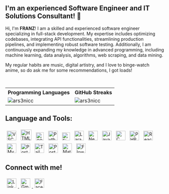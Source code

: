 ## I'm an experienced Software Engineer and IT Solutions Consultant! 👋

Hi, I'm **FRANZ**! I am a skilled and experienced software engineer specializing in full-stack development. My expertise includes optimizing codebases, integrating API functionalities, streamlining production pipelines, and implementing robust software testing. Additionally, I am continuously expanding my knowledge in advanced programming, including machine learning, data analysis, algorithms, web scraping, and data mining.

My regular habits are music, digital artistry, and I love to binge-watch anime, so do ask me for some recommendations, I got loads!

<br/>

<table align="center">
    <tr>
        <th>Programming Languages</th>
        <th>GitHub Streaks</th>
    </tr>
    <tr>
        <td>
            <img align="left" src="https://github-readme-stats.vercel.app/api/top-langs?username=ars3nicc&theme=omni&show_icons=true&locale=en&layout=compact" alt="ars3nicc"/>
        </td>
        <td>
            <img align="center" src="https://github-readme-streak-stats.herokuapp.com/?user=ars3nicc&theme=omni" alt="ars3nicc" />
        </td>
    </tr>
</table>

## Language and Tools:

<p align="">
    <img src="https://code.visualstudio.com/assets/images/code-stable.png" alt="VSCode logo" width="30" style="margin: 5px;"/>
    <img src="https://upload.wikimedia.org/wikipedia/commons/thumb/6/61/HTML5_logo_and_wordmark.svg/1024px-HTML5_logo_and_wordmark.svg.png" alt="HTML logo" width="34" style="margin: 5px;"/>
    <img src="https://upload.wikimedia.org/wikipedia/commons/thumb/d/d5/CSS3_logo_and_wordmark.svg/1452px-CSS3_logo_and_wordmark.svg.png" alt="CSS logo" width="25" style="margin: 5px;"/>
    <img src="https://upload.wikimedia.org/wikipedia/commons/thumb/c/c3/Python-logo-notext.svg/1869px-Python-logo-notext.svg.png" alt="Python logo" width="30" style="margin: 5px;"/>
    <img src="https://upload.wikimedia.org/wikipedia/commons/thumb/3/33/Figma-logo.svg/1667px-Figma-logo.svg.png" alt="Figma logo" width="25" style="margin: 5px;"/>
    <img src="https://upload.wikimedia.org/wikipedia/commons/thumb/9/9a/Laravel.svg/1200px-Laravel.svg.png" alt="Laravel logo" width="30" style="margin: 5px;"/>
    <img src="https://static-00.iconduck.com/assets.00/nextjs-icon-512x512-y563b8iq.png" alt="Next.js logo" width="30" style="margin: 5px;"/>
    <img src="https://upload.wikimedia.org/wikipedia/commons/6/6a/JavaScript-logo.png" alt="JavaScript logo" width="30" style="margin: 5px;"/>
    <img src="https://upload.wikimedia.org/wikipedia/commons/1/18/C_Programming_Language.svg" alt="C logo" width="30" style="margin: 5px;"/>
    <img src="https://upload.wikimedia.org/wikipedia/commons/thumb/2/27/PHP-logo.svg/2560px-PHP-logo.svg.png" alt="PHP logo" width="30" style="margin: 5px;"/>
    <img src="https://upload.wikimedia.org/wikipedia/commons/a/a7/React-icon.svg" alt="React logo" width="30" style="margin: 5px;"/>
    <img src="https://upload.wikimedia.org/wikipedia/labs/8/8e/Mysql_logo.png" alt="MySQL logo" width="30" style="margin: 5px;"/>
    <img src="https://upload.wikimedia.org/wikipedia/commons/thumb/2/29/Postgresql_elephant.svg/993px-Postgresql_elephant.svg.png" alt="PostgreSQL logo" width="30" style="margin: 5px;"/>
    <img src="https://upload.wikimedia.org/wikipedia/commons/thumb/d/d5/Tailwind_CSS_Logo.svg/320px-Tailwind_CSS_Logo.svg.png" alt="TailwindCSS logo" width="30" style="margin: 5px;"/>
    <img src="https://seeklogo.com/images/P/postman-logo-0087CA0D15-seeklogo.com.png" alt="Postman logo" width="30" style="margin: 5px;"/>
    <img src="https://static-00.iconduck.com/assets.00/material-ui-icon-2048x1626-on580ia9.png" alt="Material-UI logo" width="30" style="margin: 5px;"/>
    <img src="https://flowbite.s3.amazonaws.com/brand/logo-dark/mark/flowbite-logo.png" alt="Flowbite logo" width="30" style="margin: 5px;"/>
</p>

## Connect with me!

<p align="">
    <a href="https://www.linkedin.com/in/franz-ronin-manrique-4b7612242/" target="_blank">
        <img src="https://upload.wikimedia.org/wikipedia/commons/thumb/8/81/LinkedIn_icon.svg/2048px-LinkedIn_icon.svg.png" alt="LinkedIn logo" width="30" style="margin: 5px;"/>
    </a>
    <a href="mailto:franzmanrique2121@gmail.com" target="_blank">
        <img src="https://upload.wikimedia.org/wikipedia/commons/thumb/7/7e/Gmail_icon_%282020%29.svg/2560px-Gmail_icon_%282020%29.svg.png" alt="Gmail logo" width="30" style="margin: 5px;"/>
    </a>
    <a href="https://www.facebook.com/parizz.franz/" target="_blank">
        <img src="https://upload.wikimedia.org/wikipedia/commons/5/51/Facebook_f_logo_%282019%29.svg" alt="Facebook logo" width="30" style="margin: 5px;"/>
    </a>
</p>
